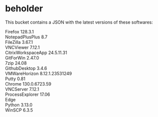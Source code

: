 # beholder
This bucket contains a JSON with the latest versions of these softwares:

Firefox            128.3.1          
NotepadPlusPlus    8.7              
FileZilla          3.67.1           
VNCViewer          7.12.1           
CitrixWorkspaceApp 24.5.11.31       
GitForWin          2.47.0           
7zip               24.08            
GithubDesktop      3.4.6            
VMWareHorizon      8.12.1.23531249  
Putty              0.81             
Chrome             130.0.6723.59    
VNCServer          7.12.1           
ProcessExplorer    17.06            
Edge                              
Python             3.13.0           
WinSCP             6.3.5            



